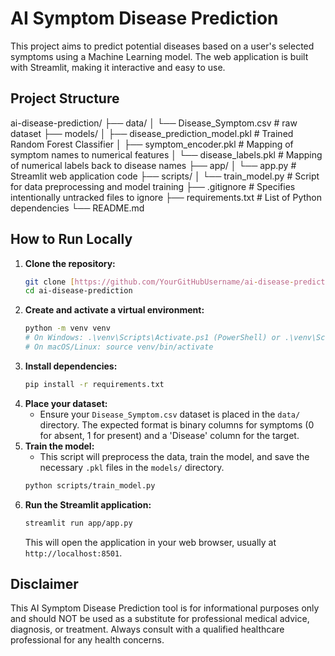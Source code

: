 # AI Symptom Disease Prediction

This project aims to predict potential diseases based on a user's selected symptoms using a Machine Learning model. The web application is built with Streamlit, making it interactive and easy to use.

## Project Structure

ai-disease-prediction/
├── data/
│   └── Disease_Symptom.csv      # raw dataset
├── models/
│   ├── disease_prediction_model.pkl  # Trained Random Forest Classifier
│   ├── symptom_encoder.pkl         # Mapping of symptom names to numerical features
│   └── disease_labels.pkl          # Mapping of numerical labels back to disease names
├── app/
│   └── app.py                     # Streamlit web application code
├── scripts/
│   └── train_model.py             # Script for data preprocessing and model training
├── .gitignore                     # Specifies intentionally untracked files to ignore
├── requirements.txt               # List of Python dependencies
└── README.md      



## How to Run Locally

1.  **Clone the repository:**
    ```bash
    git clone [https://github.com/YourGitHubUsername/ai-disease-prediction.git](https://github.com/YourGitHubUsername/ai-disease-prediction.git)
    cd ai-disease-prediction
    ```
2.  **Create and activate a virtual environment:**
    ```bash
    python -m venv venv
    # On Windows: .\venv\Scripts\Activate.ps1 (PowerShell) or .\venv\Scripts\activate.bat (Cmd)
    # On macOS/Linux: source venv/bin/activate
    ```
3.  **Install dependencies:**
    ```bash
    pip install -r requirements.txt
    ```
4.  **Place your dataset:**
    * Ensure your `Disease_Symptom.csv` dataset is placed in the `data/` directory. The expected format is binary columns for symptoms (0 for absent, 1 for present) and a 'Disease' column for the target.
5.  **Train the model:**
    * This script will preprocess the data, train the model, and save the necessary `.pkl` files in the `models/` directory.
    ```bash
    python scripts/train_model.py
    ```
6.  **Run the Streamlit application:**
    ```bash
    streamlit run app/app.py
    ```
    This will open the application in your web browser, usually at `http://localhost:8501`.

## Disclaimer

This AI Symptom Disease Prediction tool is for informational purposes only and should NOT be used as a substitute for professional medical advice, diagnosis, or treatment. Always consult with a qualified healthcare professional for any health concerns.
